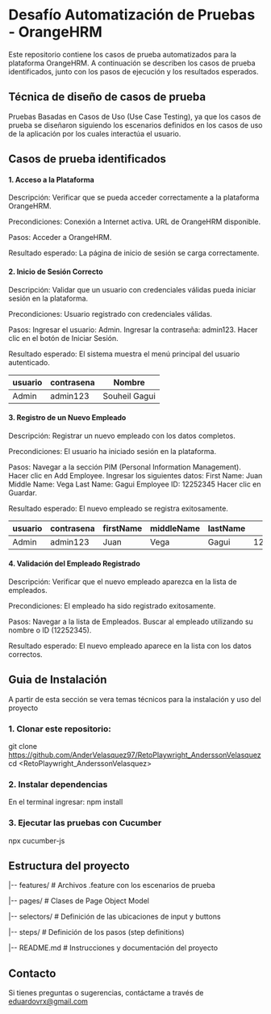 # Desafío Automatización de Pruebas - OrangeHRM
Este repositorio contiene los casos de prueba automatizados para la plataforma OrangeHRM. A continuación se describen los casos de prueba identificados, junto con los pasos de ejecución y los resultados esperados. 

## Técnica de diseño de casos de prueba
Pruebas Basadas en Casos de Uso (Use Case Testing), ya que los casos de prueba se diseñaron siguiendo los escenarios definidos en los casos de uso de la aplicación por los cuales interactúa el usuario.

## Casos de prueba identificados

#### 1. Acceso a la Plataforma
Descripción: Verificar que se pueda acceder correctamente a la plataforma OrangeHRM.

Precondiciones:
Conexión a Internet activa.
URL de OrangeHRM disponible.

Pasos:
Acceder a OrangeHRM.

Resultado esperado:
La página de inicio de sesión se carga correctamente.

#### 2. Inicio de Sesión Correcto
Descripción: Validar que un usuario con credenciales válidas pueda iniciar sesión en la plataforma.

Precondiciones:
Usuario registrado con credenciales válidas.

Pasos:
Ingresar el usuario: Admin.
Ingresar la contraseña: admin123.
Hacer clic en el botón de Iniciar Sesión.

Resultado esperado:
El sistema muestra el menú principal del usuario autenticado.

| usuario | contrasena | Nombre        |
|---------|------------|---------------|
| Admin   | admin123   | Souheil Gagui |

#### 3. Registro de un Nuevo Empleado
Descripción: Registrar un nuevo empleado con los datos completos.

Precondiciones:
El usuario ha iniciado sesión en la plataforma.

Pasos:
Navegar a la sección PIM (Personal Information Management).
Hacer clic en Add Employee.
Ingresar los siguientes datos:
First Name: Juan
Middle Name: Vega
Last Name: Gagui
Employee ID: 12252345
Hacer clic en Guardar.

Resultado esperado:
El nuevo empleado se registra exitosamente.

| usuario | contrasena | firstName | middleName | lastName | ID       |
|---------|------------|-----------|------------|----------|----------|
| Admin   | admin123   | Juan      | Vega       | Gagui    | 12252345 |

#### 4. Validación del Empleado Registrado
Descripción: Verificar que el nuevo empleado aparezca en la lista de empleados.

Precondiciones:
El empleado ha sido registrado exitosamente.

Pasos:
Navegar a la lista de Empleados.
Buscar al empleado utilizando su nombre o ID (12252345).

Resultado esperado:
El nuevo empleado aparece en la lista con los datos correctos.


## Guia de Instalación
A partir de esta sección se vera temas técnicos para la instalación y uso del proyecto

### 1. Clonar este repositorio:
git clone <https://github.com/AnderVelasquez97/RetoPlaywright_AnderssonVelasquez>
cd <RetoPlaywright_AnderssonVelasquez>


### 2. Instalar dependencias
En el terminal ingresar:
npm install

### 3. Ejecutar las pruebas con Cucumber
npx cucumber-js

## Estructura del proyecto

|-- features/          # Archivos .feature con los escenarios de prueba

|-- pages/             # Clases de Page Object Model

|-- selectors/         # Definición de las ubicaciones de input y buttons

|-- steps/             # Definición de los pasos (step definitions)

|-- README.md          # Instrucciones y documentación del proyecto


## Contacto
Si tienes preguntas o sugerencias, contáctame a través de eduardovrx@gmail.com



